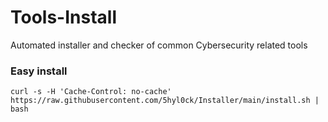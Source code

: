 # Tools-Install
Automated installer and checker of common Cybersecurity related tools

### Easy install
```shell
curl -s -H 'Cache-Control: no-cache' https://raw.githubusercontent.com/5hyl0ck/Installer/main/install.sh | bash
```
